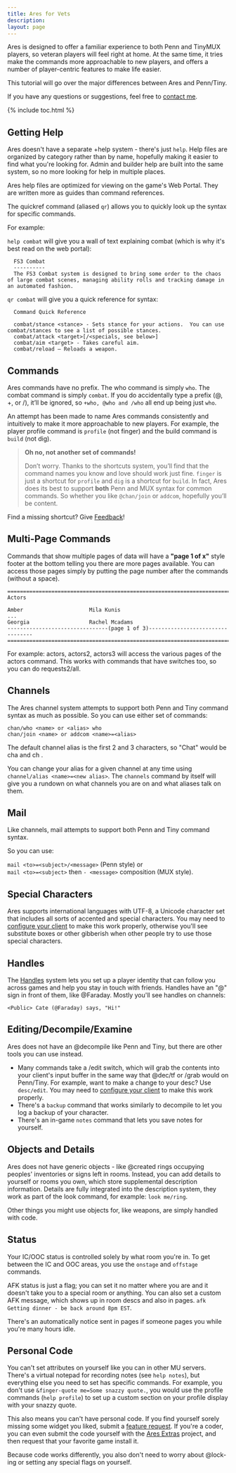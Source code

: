 ```yaml
---
title: Ares for Vets
description: 
layout: page
---
```


Ares is designed to offer a familiar experience to both Penn and TinyMUX players, so veteran players will feel right at home. At the same time, it tries make the commands more approachable to new players, and offers a number of player-centric features to make life easier.

This tutorial will go over the major differences between Ares and Penn/Tiny.

If you have any questions or suggestions, feel free to [contact me](/feedback.html).

{% include toc.html %}

## Getting Help

Ares doesn't have a separate +help system - there's just `help`.   Help files are organized by category rather than by name, hopefully making it easier to find what you're looking for.   Admin and builder help are built into the same system, so no more looking for help in multiple places.

Ares help files are optimized for viewing on the game's Web Portal.  They are written more as guides than command references.

The quickref command (aliased `qr`) allows you to quickly look up the syntax for specific commands.

For example:

`help combat` will give you a wall of text explaining combat (which is why it's best read on the web portal):

```
  FS3 Combat
  ----------
  The FS3 Combat system is designed to bring some order to the chaos of large combat scenes, managing ability rolls and tracking damage in an automated fashion. 
```

`qr combat` will give you a quick reference for syntax:

```
  Command Quick Reference

  combat/stance <stance> - Sets stance for your actions.  You can use combat/stances to see a list of possible stances.
  combat/attack <target>[/<specials, see below>]
  combat/aim <target> - Takes careful aim.
  combat/reload – Reloads a weapon.
```

## Commands

Ares commands have no prefix.  The who command is simply `who`. The combat command is simply `combat`. If you do accidentally type a prefix (@, +, or /), it’ll be ignored, so `+who, @who and /who` all end up being just `who`.

An attempt has been made to name Ares commands consistently and intuitively to make it more approachable to new players.  For example, the player profile command is `profile` (not finger) and the build command is `build` (not dig).  

> **Oh no, not another set of commands!**
>
> Don’t worry. Thanks to the shortcuts system, you’ll find that the command names you know and love should work just fine. `finger` is just a shortcut for `profile` and `dig` is a shortcut for `build`.  In fact, Ares does its best to support **both** Penn and MUX syntax for common commands. So whether you like `@chan/join` or `addcom`, hopefully you’ll be content.  

Find a missing shortcut?  Give [Feedback](/feedback.html)!

## Multi-Page Commands

Commands that show multiple pages of data will have a **"page 1 of x"** style footer at the bottom telling you there are more pages available.  You can access those pages simply by putting the page number after the commands (without a space).

    ==============================================================================
    Actors
    
    Amber                     Mila Kunis
    ...
    Georgia                   Rachel Mcadams
    --------------------------------(page 1 of 3)---------------------------------
    ==============================================================================

For example:   actors, actors2, actors3 will access the various pages of the actors command.  This works with commands that have switches too, so you can do requests2/all.

## Channels

The Ares channel system attempts to support both Penn and Tiny command syntax as much as possible.  So you can use either set of commands:

    chan/who <name> or <alias> who
    chan/join <name> or addcom <name>=<alias>

The default channel alias is the first 2 and 3 characters, so "Chat" would be cha <msg> and ch <msg>.  

You can change your alias for a given channel at any time using `channel/alias <name>=<new alias>`.  The `channels` command by itself will give you a rundown on what channels you are on and what aliases talk on them.

## Mail

Like channels, mail attempts to support both Penn and Tiny command syntax.

So you can use:

`mail <to>=<subject>/<message>` (Penn style) or  
`mail <to>=<subject>` then `- <message>` composition (MUX style).

## Special Characters

Ares supports international languages with UTF-8, a Unicode character set that includes all sorts of accented and special characters.  You may need to [configure your client](/clients.html) to make this work properly, otherwise you'll see substitute boxes or other gibberish when other people try to use those special characters.

## Handles

The [Handles](/handles) system lets you set up a player identity that can follow you across games and help you stay in touch with friends.  Handles have an "@" sign in front of them, like @Faraday.  Mostly you'll see handles on channels:

    <Public> Cate (@Faraday) says, "Hi!"

## Editing/Decompile/Examine

Ares does not have an @decompile like Penn and Tiny, but there are other tools you can use instead.  

* Many commands take a /edit switch, which will grab the contents into your client's input buffer in the same way that @dec/tf or /grab would on Penn/Tiny.   For example, want to make a change to your desc?  Use `desc/edit`.  You may need to [configure your client](/clients.html) to make this work properly.
* There's a `backup` command that works similarly to decompile to let you log a backup of your character.
* There's an in-game `notes` command that lets you save notes for yourself.

## Objects and Details

Ares does not have generic objects - like @created rings occupying peoples' inventories or signs left in rooms.  Instead, you can add details to yourself or rooms you own, which store supplemental description information.  Details are fully integrated into the description system, they work as part of the look command, for example: `look me/ring`.

Other things you might use objects for, like weapons, are simply handled with code.

## Status

Your IC/OOC status is controlled solely by what room you're in.  To get between the IC and OOC areas, you use the `onstage` and `offstage` commands.

AFK status is just a flag; you can set it no matter where you are and it doesn't take you to a special room or anything.  You can also set a custom AFK message, which shows up in room descs and also in pages.  `afk Getting dinner - be back around 8pm EST`.  

There's an automatically notice sent in pages if someone pages you while you're many hours idle.

## Personal Code

You can't set attributes on yourself like you can in other MU servers.  There's a virtual notepad for recording notes (see `help notes`), but everything else you need to set has specific commands.  For example, you don't use `&finger-quote me=Some snazzy quote.`, you would use the profile commands (`help profile`) to set up a custom section on your profile display with your snazzy quote.

This also means you can't have personal code.  If you find yourself sorely missing some widget you liked, submit a [feature request](/feedback.html).  If you're a coder, you can even submit the code yourself with the [Ares Extras](/tutorials/code/extras.html) project, and then request that your favorite game install it.

Because code works differently, you also don't need to worry about @lock-ing or setting any special flags on yourself.